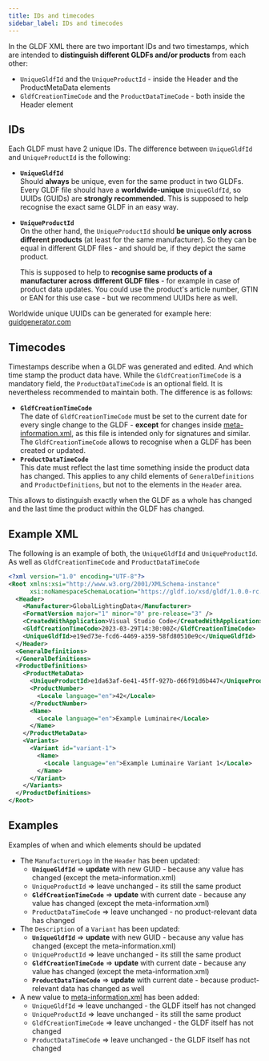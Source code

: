```yaml
---
title: IDs and timecodes
sidebar_label: IDs and timecodes
---
```


In the GLDF XML there are two important IDs and two timestamps, which are intended to **distinguish different GLDFs and/or products** from each other:

- `UniqueGldfId` and the `UniqueProductId` - inside the Header and the ProductMetaData elements
- `GldfCreationTimeCode` and the `ProductDataTimeCode` - both inside the Header element

## IDs

Each GLDF must have 2 unique IDs. The difference between `UniqueGldfId` and `UniqueProductId` is the following:

- **`UniqueGldfId`**  
  Should **always** be unique, even for the same product in two GLDFs. Every GLDF file should have a **worldwide-unique** `UniqueGldfId`, so UUIDs (GUIDs) are **strongly recommended**. This is supposed to help recognise the exact same GLDF in an easy way.
- **`UniqueProductId`**  
  On the other hand, the `UniqueProductId` should **be unique only across different products** (at least for the same manufacturer). So they can be equal in different GLDF files - and should be, if they depict the same product.
  
  This is supposed to help to **recognise same products of a manufacturer across different GLDF files** - for example in case of product data updates. You could use the product's article number, GTIN or EAN for this use case - but we recommend UUIDs here as well.

Worldwide unique UUIDs can be generated for example here: [guidgenerator.com](https://guidgenerator.com)

## Timecodes

Timestamps describe when a GLDF was generated and edited. And which time stamp the product data have. While the `GldfCreationTimeCode` is a mandatory field, the `ProductDataTimeCode` is an optional field. It is nevertheless recommended to maintain both. The difference is as follows:

- **`GldfCreationTimeCode`**  
  The date of `GldfCreationTimeCode` must be set to the current date for every single change to the GLDF - **except** for changes inside [meta-information.xml](/docs/container/meta-information), as this file is intended only for signatures and similar. The `GldfCreationTimeCode` allows to recognise when a GLDF has been created or updated.
- **`ProductDataTimeCode`**  
  This date must reflect the last time something inside the product data has changed. This applies to any child elements of `GeneralDefinitions` and `ProductDefinitions`, but not to the elements in the `Header` area.

This allows to distinguish exactly when the GLDF as a whole has changed and the last time the product within the GLDF has changed.

## Example XML

The following is an example of both, the `UniqueGldfId` and `UniqueProductId`. As well as `GldfCreationTimeCode` and `ProductDataTimeCode`

```xml showLineNumbers {8-9,15}
<?xml version="1.0" encoding="UTF-8"?>
<Root xmlns:xsi="http://www.w3.org/2001/XMLSchema-instance"
      xsi:noNamespaceSchemaLocation="https://gldf.io/xsd/gldf/1.0.0-rc.3/gldf.xsd">
  <Header>
    <Manufacturer>GlobalLightingData</Manufacturer>
    <FormatVersion major="1" minor="0" pre-release="3" />
    <CreatedWithApplication>Visual Studio Code</CreatedWithApplication>
    <GldfCreationTimeCode>2023-03-29T14:30:00Z</GldfCreationTimeCode>
    <UniqueGldfId>e19ed73e-fcd6-4469-a359-58fd80510e9c</UniqueGldfId>
  </Header>
  <GeneralDefinitions>
  </GeneralDefinitions>
  <ProductDefinitions>
    <ProductMetaData>
      <UniqueProductId>e1da63af-6e41-45ff-927b-d66f91d6b447</UniqueProductId>
      <ProductNumber>
        <Locale language="en">42</Locale>
      </ProductNumber>
      <Name>
        <Locale language="en">Example Luminaire</Locale>
      </Name>
    </ProductMetaData>
    <Variants>
      <Variant id="variant-1">
        <Name>
          <Locale language="en">Example Luminaire Variant 1</Locale>
        </Name>
      </Variant>
    </Variants>
  </ProductDefinitions>
</Root>
```

## Examples

Examples of when and which elements should be updated

- The `ManufacturerLogo` in the `Header` has been updated:
  - **`UniqueGldfId`** => **update** with new GUID - because any value has changed (except the meta-information.xml)
  - `UniqueProductId` => leave unchanged - its still the same product
  - **`GldfCreationTimeCode`** => **update** with current date - because any value has changed (except the meta-information.xml)
  - `ProductDataTimeCode` => leave unchanged - no product-relevant data has changed
- The `Description` of a `Variant` has been updated:
  - **`UniqueGldfId`** => **update** with new GUID - because any value has changed (except the meta-information.xml)
  - `UniqueProductId` => leave unchanged - its still the same product
  - **`GldfCreationTimeCode`** => **update** with current date - because any value has changed (except the meta-information.xml)
  - **`ProductDataTimeCode`** => **update** with current date - because product-relevant data has changed as well
- A new value to [meta-information.xml](/docs/container/meta-information) has been added:
  - `UniqueGldfId` => leave unchanged - the GLDF itself has not changed
  - `UniqueProductId` => leave unchanged - its still the same product
  - `GldfCreationTimeCode` => leave unchanged - the GLDF itself has not changed
  - `ProductDataTimeCode` => leave unchanged - the GLDF itself has not changed
